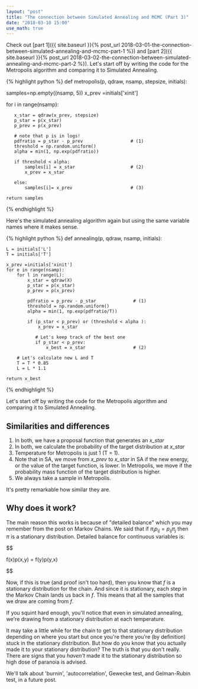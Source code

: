 ```yaml
---
layout: "post"
title: "The connection between Simulated Annealing and MCMC (Part 3)"
date: "2018-03-10 15:00"
use_math: true
---
```


Check out [part 1]({{ site.baseurl }}{% post_url 2018-03-01-the-connection-between-simulated-annealing-and-mcmc-part-1 %}) and [part 2]({{ site.baseurl }}{% post_url 2018-03-02-the-connection-between-simulated-annealing-and-mcmc-part-2 %}). Let's start off by writing the code for the Metropolis algorithm and comparing it to Simulated Annealing.

{% highlight python %}
def metropolis(p, qdraw, nsamp, stepsize, initials):

   samples=np.empty((nsamp, 5))
   x_prev =initials['xinit']

   for i in range(nsamp):

       x_star = qdraw(x_prev, stepsize)
       p_star = p(x_star)
       p_prev = p(x_prev)

       # note that p is in logs!
       pdfratio = p_star - p_prev                  # (1)
       threshold = np.random.uniform()
       alpha = min(1, np.exp(pdfratio))

       if threshold < alpha:
           samples[i] = x_star                     # (2)
           x_prev = x_star

       else:
           samples[i]= x_prev                      # (3)

    return samples

{% endhighlight %}


Here's the simulated annealing algorithm again but using the same variable names where it makes sense.

{% highlight python %}
def annealing(p, qdraw, nsamp, initials):

    L = initials['L']
    T = initials['T']

    x_prev =initials['xinit']
    for e in range(nsamp):
        for l in range(L):
            x_star = qdraw(X)                              
            p_star = p(x_star)
            p_prev = p(x_prev)   

            pdfratio = p_prev - p_star              # (1)
            threshold = np.random.uniform()                
            alpha = min(1, np.exp(pdfratio/T))      

            if (p_star < p_prev) or (threshold < alpha ):
                x_prev = x_star

               # Let's keep track of the best one
               if p_star < p_prev:
                   x_best = x_star                  # (2)

        # Let's calculate new L and T
        T = T * 0.85                                  
        L = L * 1.1                                   

    return x_best
{% endhighlight %}

Let's start off by writing the code for the Metropolis algorithm and comparing it to Simulated Annealing.

## Similarities and differences

1. In both, we have a proposal function that generates an *x_star*
2. In both, we calculate the probability of the target distribution at *x_star*
3. Temperature for Metropolis is just 1 (T = 1).
4. Note that in SA, we move from *x_prev* to *x_star* in SA if the new energy, or the value of the target function, is lower. In Metropolis, we move if the probability mass function of the target distribution is higher.
5. We always take a sample in Metropolis.

It's pretty remarkable how similar they are.

## Why does it work?

The main reason this works is because of "detailed balance" which you may remember from the post on Markov Chains. We said that if $\pi_{i} p_{ij} = p_{ij} \pi_{j}$ then $\pi$ is a stationary distribution. Detailed balance for continuous variables is:

$$

f(x)p(x,y) = f(y)p(y,x)

$$

Now, if this is true (and proof isn't too hard), then you know that *f* is a stationary distribution for the chain. And since it is stationary, each step in the Markov Chain lands us back in *f*. This means that all the samples that we draw are coming from *f*. 

If you squint hard enough, you'll notice that even in simulated annealing, we're drawing from a stationary distribution at each temperature.

It may take a little while for the chain to get to that stationary distribution depending on where you start but once you're there you're (by definition) stuck in the stationary distribution. But how do you know that you actually made it to your stationary distribution? The truth is that you don't really. There are signs that you *haven't* made it to the stationary distribution so high dose of paranoia is advised.

We'll talk about 'burnin', 'autocorrelation', Gewecke test, and Gelman-Rubin test, in a future post.
